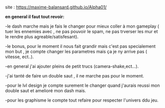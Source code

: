 

site : https://maxime-balansard.github.io/Alpha01/


**en general il faut tout revoir:**

-le dash marche mais je fais le changer pour mieux coller à mon gameplay ( tuer les ennemies avec , ne pas pouvoir le spam, ne pas trverser les mur et le  rendre plus agreable/satisfesant).

-le bonus, pour le moment il nous fait grandir mais c'est pas specialement mon but , je compte changer les parametres mais ça je ny arrive pas ( vitesse, ect..).

-en general j'ai ajouter pleins de petit trucs (camera-shake,ect...).

-j'ai tanté de faire un double saut , il ne marche pas pour le moment.

-pour le lvl design je compte surement le changer quand j'aurais reussi mon double saut et amelioré mon dash mais.

-pour les graphisme le compte tout refaire pour respecter l'univers ddu jeu.










